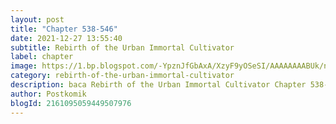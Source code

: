 ```yaml
---
layout: post 
title: "Chapter 538-546"
date: 2021-12-27 13:55:40
subtitle: Rebirth of the Urban Immortal Cultivator
label: chapter
image: https://1.bp.blogspot.com/-YpznJfGbAxA/XzyF9yOSeSI/AAAAAAAABUk/ngkwnOQ6xbs4k_9erxm2-ohrosCnag9WwCLcBGAsYHQ/s72-c/420.jpg
category: rebirth-of-the-urban-immortal-cultivator
description: baca Rebirth of the Urban Immortal Cultivator Chapter 538-546 bahasa indonesia 
author: Postkomik
blogId: 2161095059449507976
---
```

